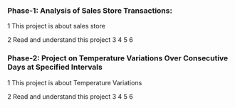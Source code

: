 ### Phase-1: Analysis of Sales Store Transactions:
1 This project is about sales store

2 Read and understand this project
3
4
5
6

### Phase-2: Project on Temperature Variations Over Consecutive Days at Specified Intervals
1 This project is about Temperature Variations

2 Read and understand this project
3
4
5
6
